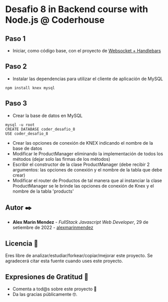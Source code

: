 # Desafio 8 in Backend course with Node.js @ Coderhouse
## Paso 1
* Iniciar, como código base, con el proyecto de [Websocket + Handlebars](https://github.com/alexmarinmendez/after-12-ws-hbs)

## Paso 2
* Instalar las dependencias para utilizar el cliente de aplicación de MySQL
```
npm install knex mysql
```

## Paso 3
* Crear la base de datos en MySQL

```
mysql -u root
CREATE DATABASE coder_desafio_8
USE coder_desafio_8
```
* Crear las opciones de conexión de KNEX indicando el nombre de la base de datos
* Modificar le ProductManager eliminando la implementación de todos los métodos (dejar solo las firmas de los métodos)
* Escribir el constructor de la clase ProductManager (debe recibir 2 argumentos: las opciones de conexión y el nombre de la tabla que debe crear)
* Modificar el router de Productos de tal manera que al instanciar la clase ProductManager se le brinde las opciones de conexión de Knex y el nombre de la tabla 'products'

## Autor ✒️

* **Alex Marin Mendez** - *FullStack Javascript Web Developer*, 29 de setiembre de 2022 - [alexmarinmendez](https://github.com/alexmarinmendez)

## Licencia 📄

Eres libre de analizar/estudiar/forkear/copiar/mejorar este proyecto. Se agradecerá citar esta fuente cuando uses este proyecto.

## Expresiones de Gratitud 🎁

* Comenta a tod@s sobre este proyecto 📢
* Da las gracias públicamente 🤓.